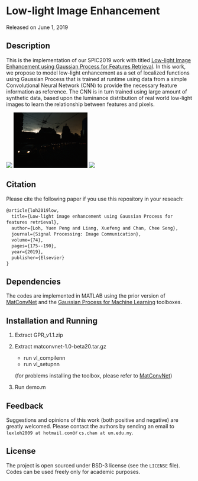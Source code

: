 # Low-light Image Enhancement

Released on June 1, 2019

## Description

This is the implementation of our SPIC2019 work with titled [Low-light Image Enhancement using Gaussian Process for Features Retrieval](http://cs-chan.com/doc/SPIC2019.pdf). In this work, we propose to model low-light enhancement as a set of localized functions using Gaussian Process that is trained at runtime using data from a simple Convolutional Neural Network (CNN) to provide the necessary feature information as reference. The CNN is in turn trained using large amount of synthetic data,
based upon the luminance distribution of real world low-light images to learn the relationship between features and pixels. 

<img src="2015_00003.gif" height="150" > <img src="2015_02446.gif" height="150" > <img src="2015_06400.gif" height="150" >

## Citation

Please cite the following paper if you use this repository in your reseach:
```
@article{loh2019low,
  title={Low-light image enhancement using Gaussian Process for features retrieval},
  author={Loh, Yuen Peng and Liang, Xuefeng and Chan, Chee Seng},
  journal={Signal Processing: Image Communication},
  volume={74},
  pages={175--190},
  year={2019},
  publisher={Elsevier}
}
```

## Dependencies

The codes are implemented in MATLAB using the prior version of [MatConvNet](http://www.vlfeat.org/matconvnet/) and the [Gaussian Process for Machine Learning](http://www.gaussianprocess.org/gpml/code/matlab/doc/index.html) toolboxes.

## Installation and Running

1. Extract GPR_v1.1.zip

2. Extract matconvnet-1.0-beta20.tar.gz
   - run vl_compilenn
   - run vl_setupnn
   
   (for problems installing the toolbox, please refer to [MatConvNet](http://www.vlfeat.org/matconvnet/))

3. Run demo.m

## Feedback
Suggestions and opinions of this work (both positive and negative) are greatly welcomed. Please contact the authors by sending an email to
`lexloh2009 at hotmail.com`or `cs.chan at um.edu.my`.

## License
The project is open sourced under BSD-3 license (see the ``` LICENSE ``` file). Codes can be used freely only for academic purposes.
